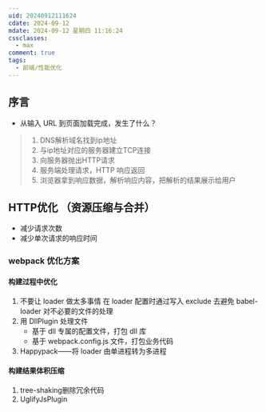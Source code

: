 ```yaml
---
uid: 20240912111624
cdate: 2024-09-12
mdate: 2024-09-12 星期四 11:16:24
cssclasses:
  - max
comment: true
tags:
  - 前端/性能优化
---
```


## 序言
- 从输入 URL 到页面加载完成，发生了什么？
> 1. DNS解析域名找到ip地址
> 2. 与ip地址对应的服务器建立TCP连接
> 3. 向服务器抛出HTTP请求
> 4. 服务端处理请求，HTTP 响应返回
> 5. 浏览器拿到响应数据，解析响应内容，把解析的结果展示给用户

## HTTP优化 （资源压缩与合并）
- 减少请求次数
- 减少单次请求的响应时间

### webpack 优化方案

#### 构建过程中优化

1.  不要让 loader 做太多事情
	 在 loader 配置时通过写入 exclude 去避免 babel-loader 对不必要的文件的处理
2. 用 DllPlugin 处理文件
	- 基于 dll 专属的配置文件，打包 dll 库
	- 基于 webpack.config.js 文件，打包业务代码
3. Happypack——将 loader 由单进程转为多进程
#### 构建结果体积压缩
1. tree-shaking删除冗余代码
2. UglifyJsPlugin 